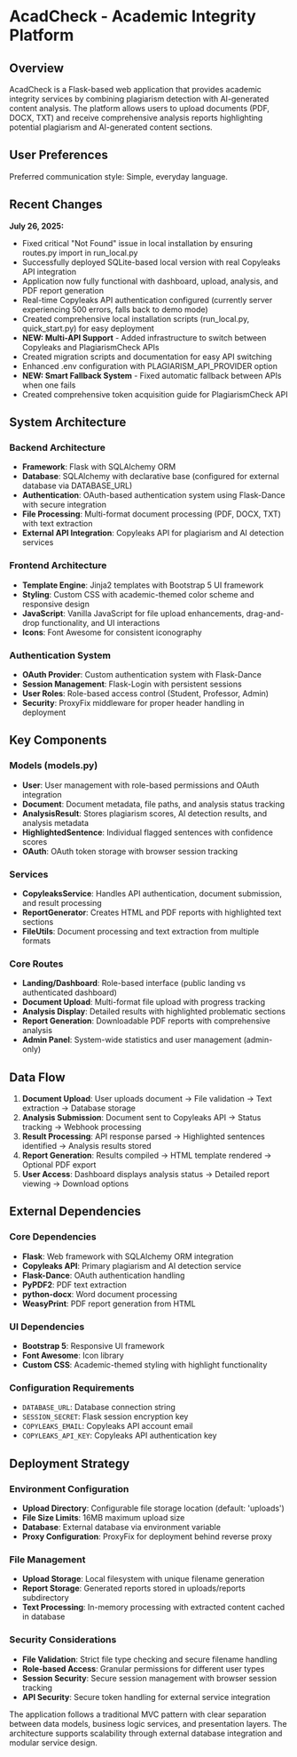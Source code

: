# AcadCheck - Academic Integrity Platform

## Overview

AcadCheck is a Flask-based web application that provides academic integrity services by combining plagiarism detection with AI-generated content analysis. The platform allows users to upload documents (PDF, DOCX, TXT) and receive comprehensive analysis reports highlighting potential plagiarism and AI-generated content sections.

## User Preferences

Preferred communication style: Simple, everyday language.

## Recent Changes

**July 26, 2025:**
- Fixed critical "Not Found" issue in local installation by ensuring routes.py import in run_local.py
- Successfully deployed SQLite-based local version with real Copyleaks API integration
- Application now fully functional with dashboard, upload, analysis, and PDF report generation
- Real-time Copyleaks API authentication configured (currently server experiencing 500 errors, falls back to demo mode)
- Created comprehensive local installation scripts (run_local.py, quick_start.py) for easy deployment
- **NEW: Multi-API Support** - Added infrastructure to switch between Copyleaks and PlagiarismCheck APIs
- Created migration scripts and documentation for easy API switching  
- Enhanced .env configuration with PLAGIARISM_API_PROVIDER option
- **NEW: Smart Fallback System** - Fixed automatic fallback between APIs when one fails
- Created comprehensive token acquisition guide for PlagiarismCheck API

## System Architecture

### Backend Architecture
- **Framework**: Flask with SQLAlchemy ORM
- **Database**: SQLAlchemy with declarative base (configured for external database via DATABASE_URL)
- **Authentication**: OAuth-based authentication system using Flask-Dance with secure integration
- **File Processing**: Multi-format document processing (PDF, DOCX, TXT) with text extraction
- **External API Integration**: Copyleaks API for plagiarism and AI detection services

### Frontend Architecture
- **Template Engine**: Jinja2 templates with Bootstrap 5 UI framework
- **Styling**: Custom CSS with academic-themed color scheme and responsive design
- **JavaScript**: Vanilla JavaScript for file upload enhancements, drag-and-drop functionality, and UI interactions
- **Icons**: Font Awesome for consistent iconography

### Authentication System
- **OAuth Provider**: Custom authentication system with Flask-Dance
- **Session Management**: Flask-Login with persistent sessions
- **User Roles**: Role-based access control (Student, Professor, Admin)
- **Security**: ProxyFix middleware for proper header handling in deployment

## Key Components

### Models (models.py)
- **User**: User management with role-based permissions and OAuth integration
- **Document**: Document metadata, file paths, and analysis status tracking
- **AnalysisResult**: Stores plagiarism scores, AI detection results, and analysis metadata
- **HighlightedSentence**: Individual flagged sentences with confidence scores
- **OAuth**: OAuth token storage with browser session tracking

### Services
- **CopyleaksService**: Handles API authentication, document submission, and result processing
- **ReportGenerator**: Creates HTML and PDF reports with highlighted text sections
- **FileUtils**: Document processing and text extraction from multiple formats

### Core Routes
- **Landing/Dashboard**: Role-based interface (public landing vs authenticated dashboard)
- **Document Upload**: Multi-format file upload with progress tracking
- **Analysis Display**: Detailed results with highlighted problematic sections
- **Report Generation**: Downloadable PDF reports with comprehensive analysis
- **Admin Panel**: System-wide statistics and user management (admin-only)

## Data Flow

1. **Document Upload**: User uploads document → File validation → Text extraction → Database storage
2. **Analysis Submission**: Document sent to Copyleaks API → Status tracking → Webhook processing
3. **Result Processing**: API response parsed → Highlighted sentences identified → Analysis results stored
4. **Report Generation**: Results compiled → HTML template rendered → Optional PDF export
5. **User Access**: Dashboard displays analysis status → Detailed report viewing → Download options

## External Dependencies

### Core Dependencies
- **Flask**: Web framework with SQLAlchemy ORM integration
- **Copyleaks API**: Primary plagiarism and AI detection service
- **Flask-Dance**: OAuth authentication handling
- **PyPDF2**: PDF text extraction
- **python-docx**: Word document processing
- **WeasyPrint**: PDF report generation from HTML

### UI Dependencies
- **Bootstrap 5**: Responsive UI framework
- **Font Awesome**: Icon library
- **Custom CSS**: Academic-themed styling with highlight functionality

### Configuration Requirements
- `DATABASE_URL`: Database connection string
- `SESSION_SECRET`: Flask session encryption key
- `COPYLEAKS_EMAIL`: Copyleaks API account email
- `COPYLEAKS_API_KEY`: Copyleaks API authentication key

## Deployment Strategy

### Environment Configuration
- **Upload Directory**: Configurable file storage location (default: 'uploads')
- **File Size Limits**: 16MB maximum upload size
- **Database**: External database via environment variable
- **Proxy Configuration**: ProxyFix for deployment behind reverse proxy

### File Management
- **Upload Storage**: Local filesystem with unique filename generation
- **Report Storage**: Generated reports stored in uploads/reports subdirectory
- **Text Processing**: In-memory processing with extracted content cached in database

### Security Considerations
- **File Validation**: Strict file type checking and secure filename handling
- **Role-based Access**: Granular permissions for different user types
- **Session Security**: Secure session management with browser session tracking
- **API Security**: Secure token handling for external service integration

The application follows a traditional MVC pattern with clear separation between data models, business logic services, and presentation layers. The architecture supports scalability through external database integration and modular service design.
